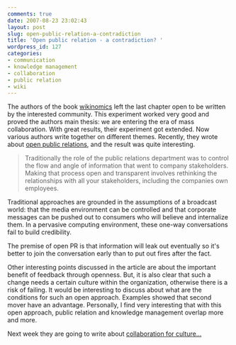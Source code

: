 ```yaml
---
comments: true
date: 2007-08-23 23:02:43
layout: post
slug: open-public-relation-a-contradiction
title: 'Open public relation - a contradiction? '
wordpress_id: 127
categories:
- communication
- knowledge management
- collaboration
- public relation
- wiki
---
```


The authors of the book [wikinomics](http://www.wikinomics.com/blog/) left the last chapter open to be written by the interested community. This experiment worked very good and proved the authors main thesis: we are entering the era of mass collaboration. With great results, their experiment got extended. Now various authors write together on different themes. Recently, they wrote about [open public relations](http://www.eu.socialtext.net/wikinomics/index.cgi?open_pr), and the result was quite interesting.


> Traditionally the role of the public relations department was to control the flow and angle of information that went to company stakeholders. Making that process open and transparent involves rethinking the relationships with all your stakeholders, including the companies own employees.

Traditional approaches are grounded in the assumptions of a broadcast world: that the media environment can be controlled and that corporate messages can be pushed out to consumers who will believe and internalize them. In a pervasive computing environment, these one-way conversations fail to build credibility.

The premise of open PR is that information will leak out eventually so it's better to join the conversation early than to put out fires after the fact.


Other interesting points discussed in the article are about the important benefit of feedback through openness. But, it is also clear that such a change needs a certain culture within the organization, otherwise there is a risk of failing. It would be interesting to discuss about what are the conditions for such an open approach. Examples showed that second mover have an advantage. Personally, I find very interesting that with this open approach, public relation and knowledge management overlap more and more.

Next week they are going to write about [collaboration for culture...](http://www.eu.socialtext.net/wikinomics/index.cgi?collaboration_for_culture)
